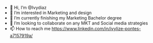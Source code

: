 - 👋 Hi, I’m @Ivydiaz
- 👀 I’m interested in Marketing and design
- 🌱 I’m currently finishing my Marketing Bachelor degree
- 💞️ I’m looking to collaborate on any MKT and Social media strategies
- 📫 How to reach me https://www.linkedin.com/in/ivylize-pontes-a7157919a/ 

<!---
Ivydiaz/Ivydiaz is a ✨ special ✨ repository because its `README.md` (this file) appears on your GitHub profile.
You can click the Preview link to take a look at your changes.
--->
